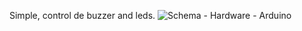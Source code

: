 Simple, control de buzzer and leds.
![Schema - Hardware - Arduino](https://rayrojas-cache.s3-us-west-2.amazonaws.com/github/media/schema.jpeg)
